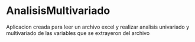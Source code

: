 # AnalisisMultivariado

Aplicacion creada para leer un archivo excel y realizar analisis univariado y multivariado de las variables que se extrayeron del archivo
